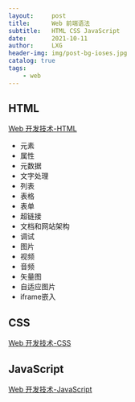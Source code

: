 ```yaml
---
layout:     post
title:      Web 前端语法
subtitle:   HTML CSS JavaScript
date:       2021-10-11
author:     LXG
header-img: img/post-bg-ioses.jpg
catalog: true
tags:
    - web
---
```


## HTML

[Web 开发技术-HTML](https://developer.mozilla.org/zh-CN/docs/Web/HTML)

* 元素
* 属性
* 元数据
* 文字处理
* 列表
* 表格
* 表单
* 超链接
* 文档和网站架构
* 调试
* 图片
* 视频
* 音频
* 矢量图
* 自适应图片
* iframe嵌入

## CSS

[Web 开发技术-CSS](https://developer.mozilla.org/zh-CN/docs/Web/CSS)

## JavaScript

[Web 开发技术-JavaScript](https://developer.mozilla.org/zh-CN/docs/Web/JavaScript)





